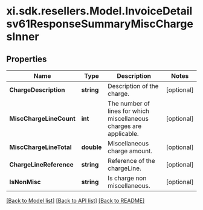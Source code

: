 # xi.sdk.resellers.Model.InvoiceDetailsv61ResponseSummaryMiscChargesInner

## Properties

Name | Type | Description | Notes
------------ | ------------- | ------------- | -------------
**ChargeDescription** | **string** | Description of the charge. | [optional] 
**MiscChargeLineCount** | **int** | The number of lines for which miscellaneous charges are applicable. | [optional] 
**MiscChargeLineTotal** | **double** | Miscellaneous charge amount. | [optional] 
**ChargeLineReference** | **string** | Reference of the chargeLine. | [optional] 
**IsNonMisc** | **string** | Is charge non miscellaneous. | [optional] 

[[Back to Model list]](../README.md#documentation-for-models) [[Back to API list]](../README.md#documentation-for-api-endpoints) [[Back to README]](../README.md)

